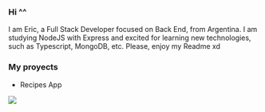### Hi ^^

<!--
**souther1407/souther1407** is a ✨ _special_ ✨ repository because its `README.md` (this file) appears on your GitHub profile.

Here are some ideas to get you started:

- 🔭 I’m currently working on ...
- 🌱 I’m currently learning ...
- 👯 I’m looking to collaborate on ...
- 🤔 I’m looking for help with ...
- 💬 Ask me about ...
- 📫 How to reach me: ...
- 😄 Pronouns: ...
- ⚡ Fun fact: ...
-->


I am Eric, a Full Stack Developer focused on Back End, from Argentina. I am studying NodeJS with Express and excited for learning new technologies, such as Typescript, MongoDB, etc.
Please, enjoy my Readme xd

### My proyects

- Recipes App 
<img src="https://upload.wikimedia.org/wikipedia/commons/thumb/e/e4/Cuesta_del_obispo_01.jpg/640px-Cuesta_del_obispo_01.jpg"/>

